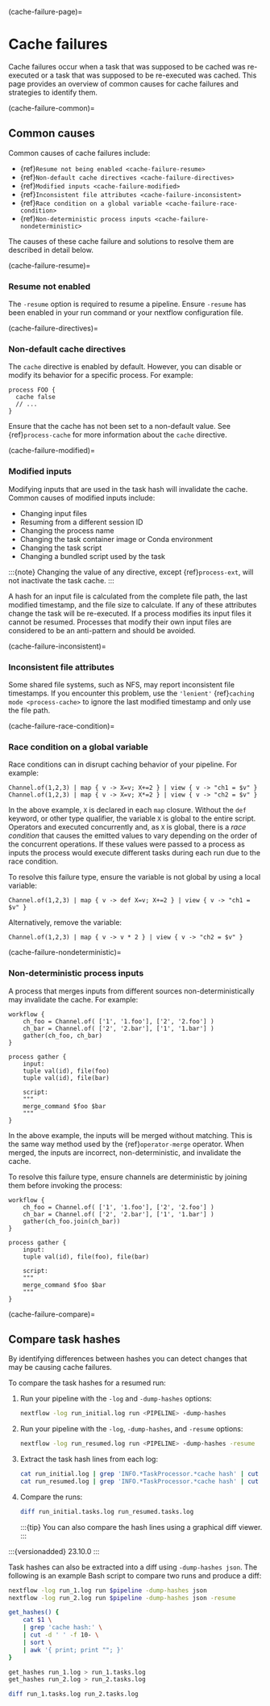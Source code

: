 (cache-failure-page)=

# Cache failures

Cache failures occur when a task that was supposed to be cached was re-executed or a task that was supposed to be re-executed was cached. This page provides an overview of common causes for cache failures and strategies to identify them.

(cache-failure-common)=

## Common causes

Common causes of cache failures include:

- {ref}`Resume not being enabled <cache-failure-resume>`
- {ref}`Non-default cache directives <cache-failure-directives>`
- {ref}`Modified inputs <cache-failure-modified>`
- {ref}`Inconsistent file attributes <cache-failure-inconsistent>`
- {ref}`Race condition on a global variable <cache-failure-race-condition>`
- {ref}`Non-deterministic process inputs <cache-failure-nondeterministic>`

The causes of these cache failure and solutions to resolve them are described in detail below.

(cache-failure-resume)=

### Resume not enabled

The `-resume` option is required to resume a pipeline. Ensure `-resume` has been enabled in your run command or your nextflow configuration file.

(cache-failure-directives)=

### Non-default cache directives

The `cache` directive is enabled by default. However, you can disable or modify its behavior for a specific process. For example:

```nextflow
process FOO {
  cache false
  // ...
}
```

Ensure that the cache has not been set to a non-default value. See {ref}`process-cache` for more information about the `cache` directive.

(cache-failure-modified)=

### Modified inputs

Modifying inputs that are used in the task hash will invalidate the cache. Common causes of modified inputs include:

- Changing input files
- Resuming from a different session ID
- Changing the process name
- Changing the task container image or Conda environment
- Changing the task script
- Changing a bundled script used by the task

:::{note}
Changing the value of any directive, except {ref}`process-ext`, will not inactivate the task cache.
:::

A hash for an input file is calculated from the complete file path, the last modified timestamp, and the file size to calculate. If any of these attributes change the task will be re-executed. If a process modifies its input files it cannot be resumed. Processes that modify their own input files are considered to be an anti-pattern and should be avoided.

(cache-failure-inconsistent)=

### Inconsistent file attributes

Some shared file systems, such as NFS, may report inconsistent file timestamps. If you encounter this problem, use the `'lenient'` {ref}`caching mode <process-cache>` to ignore the last modified timestamp and only use the file path.

(cache-failure-race-condition)=

### Race condition on a global variable

Race conditions can in disrupt caching behavior of your pipeline. For example:

```nextflow
Channel.of(1,2,3) | map { v -> X=v; X+=2 } | view { v -> "ch1 = $v" }
Channel.of(1,2,3) | map { v -> X=v; X*=2 } | view { v -> "ch2 = $v" }
```

In the above example, `X` is declared in each `map` closure. Without the `def` keyword, or other type qualifier, the variable `X` is global to the entire script. Operators and executed concurrently and, as `X` is global, there is a *race condition* that causes the emitted values to vary depending on the order of the concurrent operations. If these values were passed to a process as inputs the process would execute different tasks during each run due to the race condition.

To resolve this failure type, ensure the variable is not global by using a local variable:
    
```nextflow
Channel.of(1,2,3) | map { v -> def X=v; X+=2 } | view { v -> "ch1 = $v" }
```

Alternatively, remove the variable:

```nextflow
Channel.of(1,2,3) | map { v -> v * 2 } | view { v -> "ch2 = $v" }
```

(cache-failure-nondeterministic)=

### Non-deterministic process inputs

A process that merges inputs from different sources non-deterministically may invalidate the cache. For example:

```nextflow
workflow {
    ch_foo = Channel.of( ['1', '1.foo'], ['2', '2.foo'] )
    ch_bar = Channel.of( ['2', '2.bar'], ['1', '1.bar'] )
    gather(ch_foo, ch_bar)
}

process gather {
    input:
    tuple val(id), file(foo)
    tuple val(id), file(bar)

    script:
    """
    merge_command $foo $bar
    """
}
```

In the above example, the inputs will be merged without matching. This is the same way method used by the {ref}`operator-merge` operator. When merged, the inputs are incorrect, non-deterministic, and invalidate the cache.

To resolve this failure type, ensure channels are deterministic by joining them before invoking the process:

```nextflow
workflow {
    ch_foo = Channel.of( ['1', '1.foo'], ['2', '2.foo'] )
    ch_bar = Channel.of( ['2', '2.bar'], ['1', '1.bar'] )
    gather(ch_foo.join(ch_bar))
}

process gather {
    input:
    tuple val(id), file(foo), file(bar)

    script:
    """
    merge_command $foo $bar
    """
}
```

(cache-failure-compare)=

## Compare task hashes

By identifying differences between hashes you can detect changes that may be causing cache failures.

To compare the task hashes for a resumed run:

1. Run your pipeline with the `-log` and `-dump-hashes` options:

    ```bash
    nextflow -log run_initial.log run <PIPELINE> -dump-hashes
    ```

2. Run your pipeline with the `-log`, `-dump-hashes`, and `-resume` options:

    ```bash
    nextflow -log run_resumed.log run <PIPELINE> -dump-hashes -resume
    ```

3. Extract the task hash lines from each log:

    ```bash
    cat run_initial.log | grep 'INFO.*TaskProcessor.*cache hash' | cut -d ' ' -f 10- | sort | awk '{ print; print ""; }' > run_initial.tasks.log
    cat run_resumed.log | grep 'INFO.*TaskProcessor.*cache hash' | cut -d ' ' -f 10- | sort | awk '{ print; print ""; }' > run_resumed.tasks.log
    ```

4. Compare the runs:

    ```bash
    diff run_initial.tasks.log run_resumed.tasks.log
    ```

    :::{tip}
    You can also compare the hash lines using a graphical diff viewer.
    :::

:::{versionadded} 23.10.0
:::

Task hashes can also be extracted into a diff using `-dump-hashes json`. The following is an example Bash script to compare two runs and produce a diff:

```bash
nextflow -log run_1.log run $pipeline -dump-hashes json
nextflow -log run_2.log run $pipeline -dump-hashes json -resume

get_hashes() {
    cat $1 \
    | grep 'cache hash:' \
    | cut -d ' ' -f 10- \
    | sort \
    | awk '{ print; print ""; }'
}

get_hashes run_1.log > run_1.tasks.log
get_hashes run_2.log > run_2.tasks.log

diff run_1.tasks.log run_2.tasks.log
```
